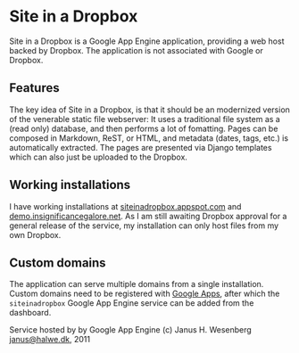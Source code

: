 Site in a Dropbox
=================
Site in a Dropbox is a Google App Engine application, providing a web host backed by Dropbox. The application is not associated with Google or Dropbox.

Features
--------
The key idea of Site in a Dropbox, is that it should be an modernized version of the venerable static file webserver: It uses a traditional file system as a (read only) database, and then performs a lot of fomatting. 
Pages can be composed in Markdown, ReST, or HTML, and metadata (dates, tags, etc.) is automatically extracted. The pages are presented via Django templates which can also just be uploaded to the Dropbox. 

Working installations
---------------------
I have working installations at [siteinadropbox.appspot.com](http://siteinadropbox.appspot.com) and [demo.insignificancegalore.net](http://demo.insignificancegalore.net). As I am still awaiting Dropbox approval for a general release of the service, my installation can only host files from my own Dropbox.

Custom domains
--------------
The application can serve multiple domains from a single installation. Custom domains need to be registered with [Google Apps](http://www.google.com/apps/intl/en/group/index.html), after which the `siteinadropbox` Google App Engine service can be added from the dashboard.  


Service hosted by by Google App Engine
(c) Janus H. Wesenberg <janus@halwe.dk>, 2011

